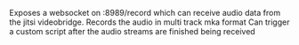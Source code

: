 Exposes a websocket on :8989/record which can receive audio data from the jitsi videobridge.
Records the audio in multi track mka format
Can trigger a custom script after the audio streams are finished being received

